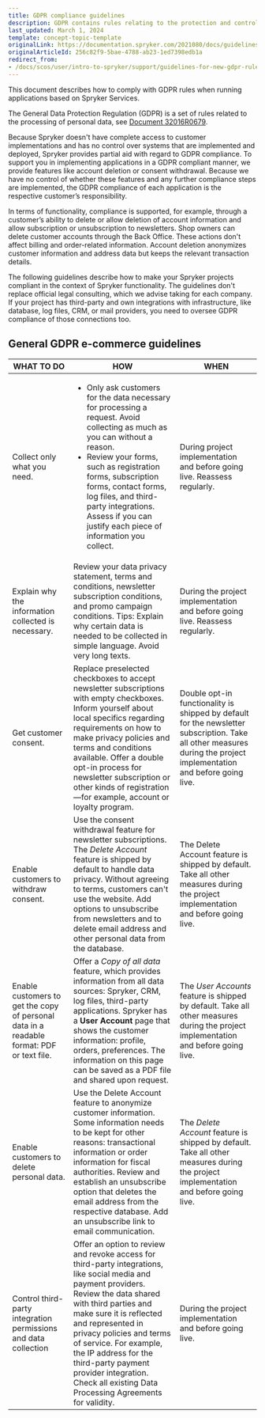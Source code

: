 ```yaml
---
title: GDPR compliance guidelines
description: GDPR contains rules relating to the protection and control of personal data.
last_updated: March 1, 2024
template: concept-topic-template
originalLink: https://documentation.spryker.com/2021080/docs/guidelines-for-new-gdpr-rules
originalArticleId: 256c82f9-5bae-4788-ab23-1ed7398edb1a
redirect_from:
- /docs/scos/user/intro-to-spryker/support/guidelines-for-new-gdpr-rules.html
---
```


This document describes how to comply with GDPR rules when running applications based on Spryker Services.

The General Data Protection Regulation (GDPR) is a set of rules related to the processing of personal data, see [Document 32016R0679](https://eur-lex.europa.eu/legal-content/EN/TXT/?uri=celex:32016R0679).

Because Spryker doesn't have complete access to customer implementations and has no control over systems that are implemented and deployed, Spryker provides partial aid with regard to GDPR compliance. To support you in implementing applications in a GDPR compliant manner, we provide features like account deletion or consent withdrawal. Because we have no control of whether these features and any further compliance steps are implemented, the GDPR compliance of each application is the respective customer’s responsibility.

In terms of functionality, compliance is supported, for example, through a customer’s ability to delete or allow deletion of account information and allow subscription or unsubscription to newsletters. Shop owners can delete customer accounts through the Back Office. These actions don't affect billing and order-related information. Account deletion anonymizes customer information and address data but keeps the relevant transaction details.

The following guidelines describe how to make your Spryker projects compliant in the context of Spryker functionality. The guidelines don't replace official legal consulting, which we advise taking for each company. If your project has third-party and own integrations with infrastructure, like database, log files, CRM, or mail providers, you need to oversee GDPR compliance of those connections too.

## General GDPR e-commerce guidelines

|  WHAT TO DO | HOW | WHEN |
| --- | --- | --- |
|  Collect only what you need. | <ul><li>Only ask customers for the data necessary for processing a request. Avoid collecting as much as you can without a reason.</li><li> Review your forms, such as registration forms, subscription forms, contact forms, log files, and third-party integrations. Assess if you can justify each piece of information you collect.</li></ul> | During project implementation and before going live. Reassess regularly. |
|  Explain why the information collected is necessary.     | Review your data privacy statement, terms and conditions, newsletter subscription conditions, and promo campaign conditions. Tips: Explain why certain data is needed to be collected in simple language. Avoid very long texts. | During the project implementation and before going live. Reassess regularly. |
| Get customer consent.                    | Replace preselected checkboxes to accept newsletter subscriptions with empty checkboxes. Inform yourself about local specifics regarding requirements on how to make privacy policies and terms and conditions available. Offer a double opt-in process for newsletter subscription or other kinds of registration—for example, account or loyalty program. | Double opt-in functionality is shipped by default for the newsletter subscription. Take all other measures during the project implementation and before going live. |
| Enable customers to withdraw consent.              | Use the consent withdrawal feature for newsletter subscriptions. The *Delete Account* feature is shipped by default to handle data privacy. Without agreeing to terms, customers can't use the website. Add options to unsubscribe from newsletters and to delete email address and other personal data from the database. | The Delete Account feature is shipped by default. Take all other measures during the project implementation and before going live. |
| Enable customers to get the copy of personal data in a readable format: PDF or text file. | Offer a *Copy of all data* feature, which provides information from all data sources: Spryker, CRM, log files, third-party applications. Spryker has a **User Account** page that shows the customer information: profile, orders, preferences. The information on this page can be saved as a PDF file and shared upon request. | The *User Accounts* feature is shipped by default. Take all other measures during the project implementation and before going live. |
| Enable customers to delete personal data.              | Use the Delete Account feature to anonymize customer information. Some information needs to be kept for other reasons: transactional information or order information for fiscal authorities. Review and establish an unsubscribe option that deletes the email address from the respective database. Add an unsubscribe link to email communication. | The *Delete Account* feature is shipped by default. Take all other measures during the project implementation and before going live. |
| Control third-party integration permissions and data collection | Offer an option to review and revoke access for third-party integrations, like social media and payment providers. Review the data shared with third parties and make sure it is reflected and represented in privacy policies and terms of service. For example, the IP address for the third-party payment provider integration. Check all existing Data Processing Agreements for validity. | During the project implementation and before going live. |
